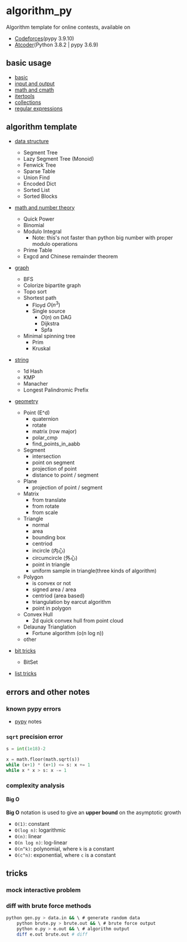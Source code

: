 # algorithm_py

Algorithm template for online contests, available on  

- [Codeforces](https://codeforces.com/)(pypy 3.9.10)
- [Atcoder](https://atcoder.jp/)(Python 3.8.2 | pypy 3.6.9)

## basic usage

- [basic](https://github.com/amomorning/algorithm-py/blob/master/basic/basic.py)
- [input and output](https://github.com/amomorning/algorithm-py/blob/master/basic/io.py)
- [math and cmath](https://github.com/amomorning/algorithm-py/blob/master/basic/use_math.py)
- [itertools](https://github.com/amomorning/algorithm-py/blob/master/basic/use_itertools.py)
- [collections](https://github.com/amomorning/algorithm-py/blob/master/basic/use_collections.py)
- [regular expressions](https://github.com/amomorning/algorithm-py/blob/master/basic/use_re.py)

## algorithm template

- [data structure](https://github.com/amomorning/algorithm-py/blob/master/template/data_structures.py)
  - Segment Tree
  - Lazy Segment Tree (Monoid)
  - Fenwick Tree
  - Sparse Table
  - Union Find
  - Encoded Dict
  - Sorted List
  - Sorted Blocks
- [math and number theory](https://github.com/amomorning/algorithm-py/blob/master/template/math_number.py)
  - Quick Power
  - Binomial
  - Modulo Integral
    - Note: this's not faster than python big number with proper modulo operations
  - Prime Table
  - Exgcd and Chinese remainder theorem
- [graph](https://github.com/amomorning/algorithm-py/blob/master/template/graph.py)
  - BFS
  - Colorize bipartite graph
  - Topo sort
  - Shortest path
    - Floyd $O(n^3)$
    - Single source
      - $O(n)$ on DAG
      - Dijkstra
      - Spfa
  - Minimal spinning tree
    - Prim
    - Kruskal
- [string](https://github.com/amomorning/algorithm-py/blob/master/template/string.py)
  - 1d Hash
  - KMP
  - Manacher
  - Longest Palindromic Prefix
- [geometry](https://github.com/amomorning/algorithm-py/tree/master/template/geometry)
  - Point (E^d)
    - quaternion
    - rotate
    - matrix (row major)
    - polar_cmp
    - find_points_in_aabb
  - Segment
    - intersection
    - point on segment
    - projection of point
    - distance to point / segment
  - Plane
    - projection of point / segment
  - Matrix
    - from translate
    - from rotate
    - from scale
  - Triangle
    - normal
    - area
    - bounding box
    - centriod
    - incircle (内心)
    - circumcircle (外心)
    - point in triangle
    - uniform sample in triangle(three kinds of algorithm)
  - Polygon
    - is convex or not
    - signed area / area
    - centriod (area based)
    - triangulation by earcut algorithm
    - point in polygon
  - Convex Hull
    - 2d quick convex hull from point cloud
  - Delaunay Trianglation
    - Fortune algorithm (o(n log n))
  - other

- [bit tricks](https://github.com/amomorning/algorithm-py/blob/master/template/bit_tricks.ipynb)
  - BitSet
- [list tricks](https://github.com/amomorning/algorithm-py/blob/master/template/list_tricks.py)

## errors and other notes

### known pypy errors

- [pypy](https://github.com/amomorning/algorithm-py/blob/master/basic/use_pypy.py) notes

### `sqrt` precision error

``` py
s = int(1e18)-2

x = math.floor(math.sqrt(s))
while (x+1) * (x+1) <= s: x += 1
while x * x > s: x -= 1
```

### complexity analysis

#### Big O

**Big O** notation is used to give an **upper bound** on the asymptotic growth

- `O(1)`: constant
- `O(log n)`: logarithmic
- `O(n)`: linear
- `O(n log n)`: log-linear
- `O(n^k)`: polynomial, where `k` is a constant
- `O(c^n)`: exponential, where `c` is a constant

## tricks

### mock interactive problem
<!-- TODO -->

### diff with brute force methods

``` bash
python gen.py > data.in && \ # generate random data
    python brute.py > brute.out && \ # brute force output
    python e.py > e.out && \ # algorithm output
    diff e.out brute.out # diff
```
